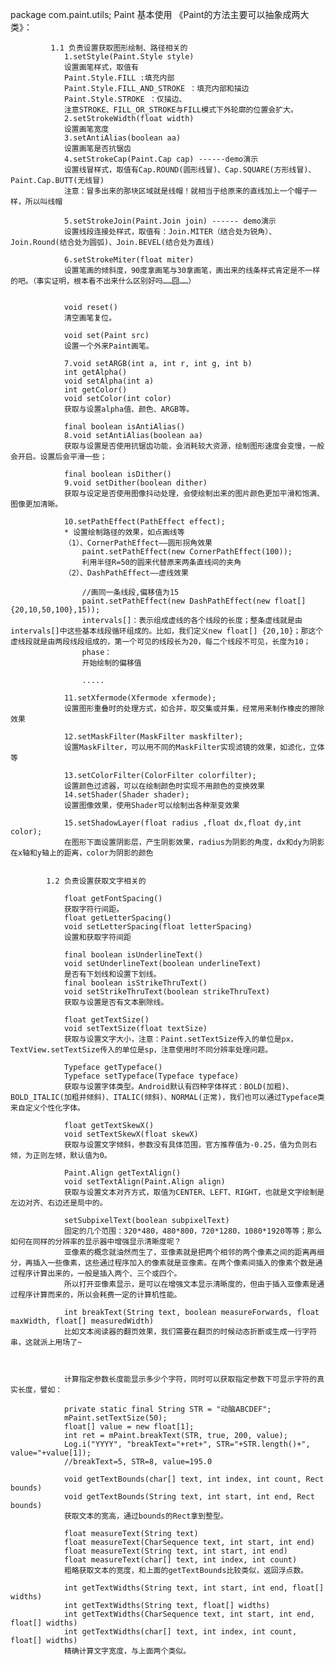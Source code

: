 package com.paint.utils;			Paint 基本使用
			《Paint的方法主要可以抽象成两大类》：

			 1.1 负责设置获取图形绘制、路径相关的
				1.setStyle(Paint.Style style)
				设置画笔样式，取值有
				Paint.Style.FILL :填充内部
				Paint.Style.FILL_AND_STROKE ：填充内部和描边
				Paint.Style.STROKE ：仅描边、
				注意STROKE、FILL_OR_STROKE与FILL模式下外轮廓的位置会扩大。
				2.setStrokeWidth(float width)
				设置画笔宽度 
				3.setAntiAlias(boolean aa)
				设置画笔是否抗锯齿
				4.setStrokeCap(Paint.Cap cap) ------demo演示
				设置线冒样式，取值有Cap.ROUND(圆形线冒)、Cap.SQUARE(方形线冒)、Paint.Cap.BUTT(无线冒)
				注意：冒多出来的那块区域就是线帽！就相当于给原来的直线加上一个帽子一样，所以叫线帽

				5.setStrokeJoin(Paint.Join join) ------ demo演示
				设置线段连接处样式，取值有：Join.MITER（结合处为锐角）、Join.Round(结合处为圆弧)、Join.BEVEL(结合处为直线)

				6.setStrokeMiter(float miter)
				设置笔画的倾斜度，90度拿画笔与30拿画笔，画出来的线条样式肯定是不一样的吧。（事实证明，根本看不出来什么区别好吗……囧……）


				void reset()
				清空画笔复位。

				void set(Paint src)
				设置一个外来Paint画笔。

				7.void setARGB(int a, int r, int g, int b)
				int getAlpha()
				void setAlpha(int a)
				int getColor()
				void setColor(int color)
				获取与设置alpha值、颜色、ARGB等。

				final boolean isAntiAlias()
				8.void setAntiAlias(boolean aa)
				获取与设置是否使用抗锯齿功能，会消耗较大资源，绘制图形速度会变慢，一般会开启。设置后会平滑一些；

				final boolean isDither()
				9.void setDither(boolean dither)
				获取与设定是否使用图像抖动处理，会使绘制出来的图片颜色更加平滑和饱满、图像更加清晰。

				10.setPathEffect(PathEffect effect);
				* 设置绘制路径的效果，如点画线等
				（1）、CornerPathEffect——圆形拐角效果
					paint.setPathEffect(new CornerPathEffect(100));
					利用半径R=50的圆来代替原来两条直线间的夹角
				（2）、DashPathEffect——虚线效果

					//画同一条线段,偏移值为15
					paint.setPathEffect(new DashPathEffect(new float[]{20,10,50,100},15));
					intervals[]：表示组成虚线的各个线段的长度；整条虚线就是由intervals[]中这些基本线段循环组成的。比如，我们定义new float[] {20,10}；那这个虚线段就是由两段线段组成的，第一个可见的线段长为20，每二个线段不可见，长度为10；
					phase：
					开始绘制的偏移值

					.....

				11.setXfermode(Xfermode xfermode);
				设置图形重叠时的处理方式，如合并，取交集或并集，经常用来制作橡皮的擦除效果

				12.setMaskFilter(MaskFilter maskfilter);
				设置MaskFilter，可以用不同的MaskFilter实现滤镜的效果，如滤化，立体等

				13.setColorFilter(ColorFilter colorfilter);
				设置颜色过滤器，可以在绘制颜色时实现不用颜色的变换效果
				14.setShader(Shader shader);
				设置图像效果，使用Shader可以绘制出各种渐变效果

				15.setShadowLayer(float radius ,float dx,float dy,int color);
				在图形下面设置阴影层，产生阴影效果，radius为阴影的角度，dx和dy为阴影在x轴和y轴上的距离，color为阴影的颜色


			1.2 负责设置获取文字相关的

				float getFontSpacing()
				获取字符行间距。
				float getLetterSpacing()
				void setLetterSpacing(float letterSpacing)
				设置和获取字符间距

				final boolean isUnderlineText()
				void setUnderlineText(boolean underlineText)
				是否有下划线和设置下划线。
				final boolean isStrikeThruText()
				void setStrikeThruText(boolean strikeThruText)
				获取与设置是否有文本删除线。

				float getTextSize()
				void setTextSize(float textSize)
				获取与设置文字大小，注意：Paint.setTextSize传入的单位是px，TextView.setTextSize传入的单位是sp，注意使用时不同分辨率处理问题。

				Typeface getTypeface()
				Typeface setTypeface(Typeface typeface)
				获取与设置字体类型。Android默认有四种字体样式：BOLD(加粗)、BOLD_ITALIC(加粗并倾斜)、ITALIC(倾斜)、NORMAL(正常)，我们也可以通过Typeface类来自定义个性化字体。

				float getTextSkewX()
				void setTextSkewX(float skewX)
				获取与设置文字倾斜，参数没有具体范围，官方推荐值为-0.25，值为负则右倾，为正则左倾，默认值为0。

				Paint.Align getTextAlign()
				void setTextAlign(Paint.Align align)
				获取与设置文本对齐方式，取值为CENTER、LEFT、RIGHT，也就是文字绘制是左边对齐、右边还是局中的。

				setSubpixelText(boolean subpixelText)
				固定的几个范围：320*480，480*800，720*1280，1080*1920等等；那么如何在同样的分辨率的显示器中增强显示清晰度呢？
				亚像素的概念就油然而生了，亚像素就是把两个相邻的两个像素之间的距离再细分，再插入一些像素，这些通过程序加入的像素就是亚像素。在两个像素间插入的像素个数是通过程序计算出来的，一般是插入两个、三个或四个。
				所以打开亚像素显示，是可以在增强文本显示清晰度的，但由于插入亚像素是通过程序计算而来的，所以会耗费一定的计算机性能。

				int breakText(String text, boolean measureForwards, float maxWidth, float[] measuredWidth)
				比如文本阅读器的翻页效果，我们需要在翻页的时候动态折断或生成一行字符串，这就派上用场了~



				计算指定参数长度能显示多少个字符，同时可以获取指定参数下可显示字符的真实长度，譬如：

				private static final String STR = "动脑ABCDEF";
				mPaint.setTextSize(50);
				float[] value = new float[1];
				int ret = mPaint.breakText(STR, true, 200, value);
				Log.i("YYYY", "breakText="+ret+", STR="+STR.length()+", value="+value[1]);
				//breakText=5, STR=8, value=195.0

				void getTextBounds(char[] text, int index, int count, Rect bounds)
				void getTextBounds(String text, int start, int end, Rect bounds)
				获取文本的宽高，通过bounds的Rect拿到整型。

				float measureText(String text)
				float measureText(CharSequence text, int start, int end)
				float measureText(String text, int start, int end)
				float measureText(char[] text, int index, int count)
				粗略获取文本的宽度，和上面的getTextBounds比较类似，返回浮点数。

				int getTextWidths(String text, int start, int end, float[] widths)
				int getTextWidths(String text, float[] widths)
				int getTextWidths(CharSequence text, int start, int end, float[] widths)
				int getTextWidths(char[] text, int index, int count, float[] widths)
				精确计算文字宽度，与上面两个类似。